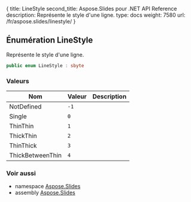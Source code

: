 {
title: LineStyle
second_title: Aspose.Slides pour .NET API Reference
description: Représente le style d'une ligne.
type: docs
weight: 7580
url: /fr/aspose.slides/linestyle/
}

## Énumération LineStyle

Représente le style d'une ligne.

```csharp
public enum LineStyle : sbyte
```

### Valeurs

| Nom | Valeur | Description |
| --- | --- | --- |
| NotDefined | `-1` |  |
| Single | `0` |  |
| ThinThin | `1` |  |
| ThickThin | `2` |  |
| ThinThick | `3` |  |
| ThickBetweenThin | `4` |  |

### Voir aussi

* namespace [Aspose.Slides](../../aspose.slides)
* assembly [Aspose.Slides](../../)